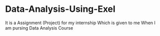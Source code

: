 # Data-Analysis-Using-Exel
It is a Assignment (Project) for my internship Which is given to me When I am pursing Data Analysis Course 
